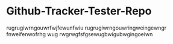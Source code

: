 # Github-Tracker-Tester-Repo
rugrugiwrngouwrfwjfewunfwiu
rugrugiwrngouwringweingewngr
fnweifenwofrhg wug
rwgrwgfsfgsewugbwigubwgingoeiwn